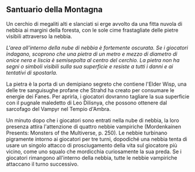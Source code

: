 
## Santuario della Montagna

Un cerchio di megaliti alti e slanciati si erge avvolto da una fitta nuvola di nebbia ai margini della foresta, con le sole cime frastagliate delle pietre visibili attraverso la nebbia.

*L'area all'interno della nube di nebbia è fortemente oscurata. Se i giocatori indagano, scoprono che una pietra di un metro e mezzo di diametro di onice nera e liscia è semisepolta al centro del cerchio. La pietra non ha segni o simboli visibili sulla sua superficie e resiste a tutti i danni e ai tentativi di spostarla.*

La pietra è la porta di un demipiano segreto che contiene l'Elder Wisp, una delle tre sanguisughe profane che Strahd ha creato per consumare le energie dei Fanes. Per aprirla, i giocatori dovranno tagliare la sua superficie con il pugnale maledetto di Leo Dilisnya, che possono ottenere dal sarcofago del Vampyr nel Tempio d'Ambra.

Un minuto dopo che i giocatori sono entrati nella nube di nebbia, la loro presenza attira l'attenzione di quattro nebbie vampiriche (Mordenkainen Presents: Monsters of the Multiverse, p. 250). Le nebbie turbinano pigramente intorno ai giocatori per tre turni, dopodiché una nebbia tenta di usare un singolo attacco di prosciugamento della vita sul giocatore più vicino, come uno squalo che mordicchia curiosamente la sua preda. Se i giocatori rimangono all'interno della nebbia, tutte le nebbie vampiriche attaccano il turno successivo.